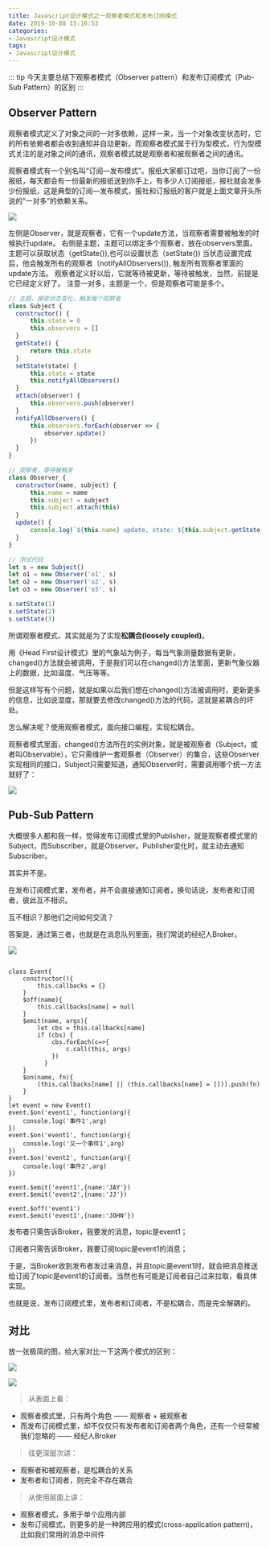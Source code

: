 ```yaml
---
title: Javascript设计模式之一观察者模式和发布订阅模式
date: 2019-10-08 15:16:53
categories:
- Javascript设计模式
tags:
- Javascript设计模式
---
```


::: tip
今天主要总结下观察者模式（Observer pattern）和发布订阅模式（Pub-Sub  Pattern）的区别
:::

## Observer Pattern

观察者模式定义了对象之间的一对多依赖，这样一来，当一个对象改变状态时，它的所有依赖者都会收到通知并自动更新。而观察者模式属于行为型模式，行为型模式关注的是对象之间的通讯，观察者模式就是观察者和被观察者之间的通讯。

观察者模式有一个别名叫“订阅—发布模式”。报纸大家都订过吧，当你订阅了一份报纸，每天都会有一份最新的报纸送到你手上，有多少人订阅报纸，报社就会发多少份报纸，这是典型的订阅—发布模式，报社和订报纸的客户就是上面文章开头所说的“一对多”的依赖关系。

![](./observer_pattern/observer.webp.jpg)

左侧是Observer，就是观察者，它有一个update方法，当观察者需要被触发的时候执行update。
右侧是主题，主题可以绑定多个观察者，放在observers里面。
主题可以获取状态（getState()),也可以设置状态（setState())
当状态设置完成后，他会触发所有的观察者（notifyAllObservers()),
触发所有观察者里面的update方法。
观察者定义好以后，它就等待被更新，等待被触发，当然，前提是它已经定义好了。
注意一对多，主题是一个，但是观察者可能是多个。

```js
// 主题，接收状态变化，触发每个观察者
class Subject {
  constructor() {
      this.state = 0
      this.observers = []
  }
  getState() {
      return this.state
  }
  setState(state) {
      this.state = state
      this.notifyAllObservers()
  }
  attach(observer) {
      this.observers.push(observer)
  }
  notifyAllObservers() {
      this.observers.forEach(observer => {
          observer.update()
      })
  }
}

// 观察者，等待被触发
class Observer {
  constructor(name, subject) {
      this.name = name
      this.subject = subject
      this.subject.attach(this)
  }
  update() {
      console.log(`${this.name} update, state: ${this.subject.getState()}`)
  }
}

// 测试代码
let s = new Subject()
let o1 = new Observer('o1', s)
let o2 = new Observer('o2', s)
let o3 = new Observer('o3', s)

s.setState(1)
s.setState(2)
s.setState(3)

```


所谓观察者模式，其实就是为了实现**松耦合(loosely coupled)**。

用《Head First设计模式》里的气象站为例子，每当气象测量数据有更新，changed()方法就会被调用，于是我们可以在changed()方法里面，更新气象仪器上的数据，比如温度、气压等等。

但是这样写有个问题，就是如果以后我们想在changed()方法被调用时，更新更多的信息，比如说湿度，那就要去修改changed()方法的代码，这就是紧耦合的坏处。

怎么解决呢？使用观察者模式，面向接口编程，实现松耦合。

观察者模式里面，changed()方法所在的实例对象，就是被观察者（Subject，或者叫Observable），它只需维护一套观察者（Observer）的集合，这些Observer实现相同的接口，Subject只需要知道，通知Observer时，需要调用哪个统一方法就好了：


![](./observer_pattern/observer.png)



## Pub-Sub  Pattern

大概很多人都和我一样，觉得发布订阅模式里的Publisher，就是观察者模式里的Subject，而Subscriber，就是Observer。Publisher变化时，就主动去通知Subscriber。

其实并不是。

在发布订阅模式里，发布者，并不会直接通知订阅者，换句话说，发布者和订阅者，彼此互不相识。

互不相识？那他们之间如何交流？

答案是，通过第三者，也就是在消息队列里面，我们常说的经纪人Broker。

![](./observer_pattern/PUB.jpg)


```

class Event{
    constructor(){
        this.callbacks = {}
    }
    $off(name){
        this.callbacks[name] = null
    }
    $emit(name, args){
        let cbs = this.callbacks[name]
        if (cbs) {
            cbs.forEach(c=>{
                c.call(this, args)
            })
          }
    }
    $on(name, fn){
        (this.callbacks[name] || (this.callbacks[name] = [])).push(fn)
    }
}
let event = new Event()
event.$on('event1', function(arg){
    console.log('事件1',arg)
})
event.$on('event1', function(arg){
    console.log('又一个事件1',arg)
})
event.$on('event2', function(arg){
    console.log('事件2',arg)
})

event.$emit('event1',{name:'JAY'})
event.$emit('event2',{name:'JJ'})

event.$off('event1')
event.$emit('event1',{name:'JOHN'})

```


发布者只需告诉Broker，我要发的消息，topic是event1；

订阅者只需告诉Broker，我要订阅topic是event1的消息；

于是，当Broker收到发布者发过来消息，并且topic是event1时，就会把消息推送给订阅了topic是event1的订阅者。当然也有可能是订阅者自己过来拉取，看具体实现。

也就是说，发布订阅模式里，发布者和订阅者，不是松耦合，而是完全解耦的。



## 对比

放一张极简的图，给大家对比一下这两个模式的区别：


![](./observer_pattern/vs2.png)


![](./observer_pattern/vs.jpg)

> 从表面上看：

  * 观察者模式里，只有两个角色 —— 观察者 + 被观察者
  * 而发布订阅模式里，却不仅仅只有发布者和订阅者两个角色，还有一个经常被我们忽略的 —— 经纪人Broker

> 往更深层次讲：

  * 观察者和被观察者，是松耦合的关系
  * 发布者和订阅者，则完全不存在耦合

> 从使用层面上讲：

  * 观察者模式，多用于单个应用内部
  * 发布订阅模式，则更多的是一种跨应用的模式(cross-application pattern)，比如我们常用的消息中间件




